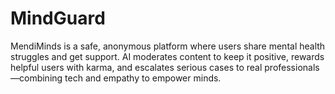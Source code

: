 # MindGuard
MendiMinds is a safe, anonymous platform where users share mental health struggles and get support. AI moderates content to keep it positive, rewards helpful users with karma, and escalates serious cases to real professionals—combining tech and empathy to empower minds.
